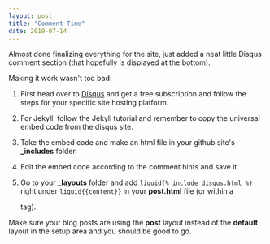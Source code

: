 ```yaml
---
layout: post
title: "Comment Time"
date: 2019-07-14
---
```

Almost done finalizing everything for the site, just added a neat little Disqus comment section (that hopefully is displayed at the bottom).

Making it work wasn't too bad:

1. First head over to [Disqus](https://disqus.com) and get a free subscription and follow the steps for your specific site hosting platform.

2. For Jekyll, follow the Jekyll tutorial and remember to copy the universal embed code from the disqus site.

3. Take the embed code and make an html file in your github site's **_includes** folder.

4. Edit the embed code according to the comment hints and save it.

5. Go to your **_layouts** folder and add ```liquid{% include disqus.html %}```	right under ```liquid{{content}}``` in your **post.html** file (or within a <div> tag).

Make sure your blog posts are using the **post** layout instead of the **default** layout in the setup area and you should be good to go.
